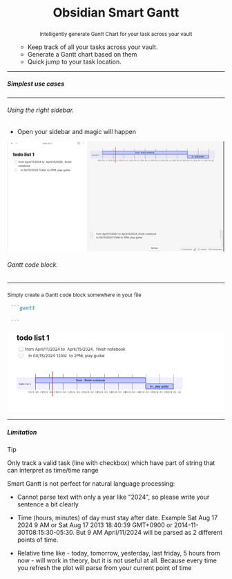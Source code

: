 <h1
    align="center"
>Obsidian Smart Gantt</h1>

<div align="center">
<sub>Intelligently generate Gantt Chart for your task across your vault</sub>

</div>

<ul>

- Keep track of all your tasks across your vault.
- Generate a Gantt chart based on them
- Quick jump to your task location. 

</ul>

---

##### Simplest use cases

---

###### Using the right sidebar.

- Open your sidebar and magic will happen

![](./assets/README-1712821565619.png)

###### Gantt code block.

---

<div><sub>Simply create a Gantt code block somewhere in your file </sub> </div>

````markdown
 ```gantt

 ```
````

![](./assets/README-1712821625314.png)

---

##### Limitation



> [!tip]
> 
> Only track a valid task (line with checkbox) which have part of string that can interpret as time/time range
> 
> Smart Gantt is not perfect for natural language processing:
> - Cannot parse text with only a year like "2024", so please write your sentence a bit clearly
> 
> - Time (hours, minutes) of day must stay after date. Example Sat Aug 17 2024 9 AM or Sat Aug 17 2013 18:40:39 GMT+0900 or 2014-11-30T08:15:30-05:30. But 9 AM April/11/2024 will be parsed as 2 different points of time.
> 
> - Relative time like - today, tomorrow, yesterday, last friday, 5 hours from now - will work in theory, but it is not useful at all. Because every time you refresh the plot will parse from your current point of time
